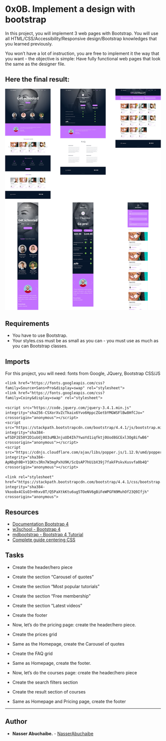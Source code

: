# 0x0B. Implement a design with bootstrap

In this project, you will implement 3 web pages with Bootstrap. You will use all HTML/CSS/Accessibility/Responsive design/Bootstrap knowledges that you learned previously.

You won’t have a lot of instruction, you are free to implement it the way that you want - the objective is simple: Have fully functional web pages that look the same as the designer file.

## Here the final result:   

![img-readme](./images/README.jpg)

## Requirements

- You have to use Bootstrap.
- Your styles.css must be as small as you can - you must use as much as you can Bootstrap classes.

## Imports

For this project, you will need: fonts from Google, JQuery, Bootstrap CSS/JS

```
<link href="https://fonts.googleapis.com/css?family=Source+Sans+Pro&display=swap" rel="stylesheet">
<link href="https://fonts.googleapis.com/css?family=Coiny&display=swap" rel="stylesheet">

<script src="https://code.jquery.com/jquery-3.4.1.min.js" integrity="sha256-CSXorXvZcTkaix6Yvo6HppcZGetbYMGWSFlBw8HfCJo=" crossorigin="anonymous"></script>
<script src="https://stackpath.bootstrapcdn.com/bootstrap/4.4.1/js/bootstrap.min.js" integrity="sha384-wfSDF2E50Y2D1uUdj0O3uMBJnjuUD4Ih7YwaYd1iqfktj0Uod8GCExl3Og8ifwB6" crossorigin="anonymous"></script>
<script src="https://cdnjs.cloudflare.com/ajax/libs/popper.js/1.12.9/umd/popper.min.js" integrity="sha384-ApNbgh9B+Y1QKtv3Rn7W3mgPxhU9K/ScQsAP7hUibX39j7fakFPskvXusvfa0b4Q" crossorigin="anonymous"></script>

<link rel="stylesheet" href="https://stackpath.bootstrapcdn.com/bootstrap/4.4.1/css/bootstrap.min.css" integrity="sha384-Vkoo8x4CGsO3+Hhxv8T/Q5PaXtkKtu6ug5TOeNV6gBiFeWPGFN9MuhOf23Q9Ifjh" crossorigin="anonymous">
```

## Resources

- [Documentation Bootstrap 4](https://getbootstrap.com/docs/4.6/getting-started/introduction/)
- [w3school - Bootstrap 4](https://www.w3schools.com/bootstrap4/)
- [mdbootstrap - Bootstrap 4 Tutorial](https://mdbootstrap.com/education/bootstrap/)
- [Complete guide centering CSS](https://css-tricks.com/centering-css-complete-guide/)

## Tasks

- Create the header/hero piece

- Create the section “Carousel of quotes”

- Create the section “Most popular tutorials”

- Create the section “Free membership”

- Create the section “Latest videos”

- Create the footer

- Now, let’s do the pricing page: create the header/hero piece.

- Create the prices grid

- Same as the Homepage, create the Carousel of quotes

- Create the FAQ grid

- Same as Homepage, create the footer.

- Now, let’s do the courses page: create the header/hero piece

- Create the search filters section

- Create the result section of courses

- Same as Homepage and Pricing page, create the footer

--- 
## Author 
* **Nasser Abuchaibe.** - [NasserAbuchaibe](https://github.com/NasserAbuchaibe)
